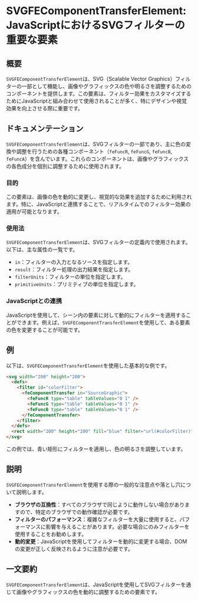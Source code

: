 <!--
Meta Description: # SVGFEComponentTransferElement: JavaScriptにおけるSVGフィルターの重要な要素 ## 概要 `SVGFEComponentTransferElement`は、SVG（Scalable Vector Graphics）フィルターの一部として機能し、画像やグラ...
Meta Keywords: svgfecomponenttransferelement, 200, svg, filter, type
-->

# SVGFEComponentTransferElement: JavaScriptにおけるSVGフィルターの重要な要素

## 概要
`SVGFEComponentTransferElement`は、SVG（Scalable Vector Graphics）フィルターの一部として機能し、画像やグラフィックスの色や明るさを調整するためのコンポーネントを提供します。この要素は、フィルター効果をカスタマイズするためにJavaScriptと組み合わせて使用されることが多く、特にデザインや視覚効果を向上させる際に重要です。

## ドキュメンテーション
`SVGFEComponentTransferElement`は、SVGフィルターの一部であり、主に色の変換や調整を行うための各種コンポーネント（`feFuncR`, `feFuncG`, `feFuncB`, `feFuncA`）を含んでいます。これらのコンポーネントは、画像やグラフィックスの各色成分を個別に調整するために使用されます。

### 目的
この要素は、画像の色を動的に変更し、視覚的な効果を追加するために利用されます。特に、JavaScriptと連携することで、リアルタイムでのフィルター効果の適用が可能となります。

### 使用法
`SVGFEComponentTransferElement`は、SVGフィルターの定義内で使用されます。以下は、主な属性の一覧です。

- `in`：フィルターの入力となるソースを指定します。
- `result`：フィルター処理の出力結果を指定します。
- `filterUnits`：フィルターの単位を指定します。
- `primitiveUnits`：プリミティブの単位を指定します。

### JavaScriptとの連携
JavaScriptを使用して、シーン内の要素に対して動的にフィルターを適用することができます。例えば、`SVGFEComponentTransferElement`を使用して、ある要素の色を変更することが可能です。

## 例
以下は、`SVGFEComponentTransferElement`を使用した基本的な例です。

```html
<svg width="200" height="200">
  <defs>
    <filter id="colorFilter">
      <feComponentTransfer in="SourceGraphic">
        <feFuncR type="table" tableValues="0 1" />
        <feFuncG type="table" tableValues="0 1" />
        <feFuncB type="table" tableValues="0 1" />
      </feComponentTransfer>
    </filter>
  </defs>
  <rect width="200" height="200" fill="blue" filter="url(#colorFilter)" />
</svg>
```

この例では、青い矩形にフィルターを適用し、色の明るさを調整しています。

## 説明
`SVGFEComponentTransferElement`を使用する際の一般的な注意点や落とし穴について説明します。

- **ブラウザの互換性**：すべてのブラウザで同じように動作しない場合がありますので、特定のブラウザでの動作確認が必要です。
- **フィルターのパフォーマンス**：複雑なフィルターを大量に使用すると、パフォーマンスに影響を与えることがあります。必要な場合にのみフィルターを使用することをお勧めします。
- **動的変更**：JavaScriptを使用してフィルターを動的に変更する場合、DOMの変更が正しく反映されるように注意が必要です。

## 一文要約
`SVGFEComponentTransferElement`は、JavaScriptを使用してSVGフィルターを通じて画像やグラフィックスの色を動的に調整するための要素です。